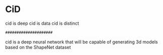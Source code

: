 # CiD
cid is deep
cid is data
cid is distinct
```
#####################
```
cid is a deep neural network that will be capable of generating 3d models based on the ShapeNet dataset
